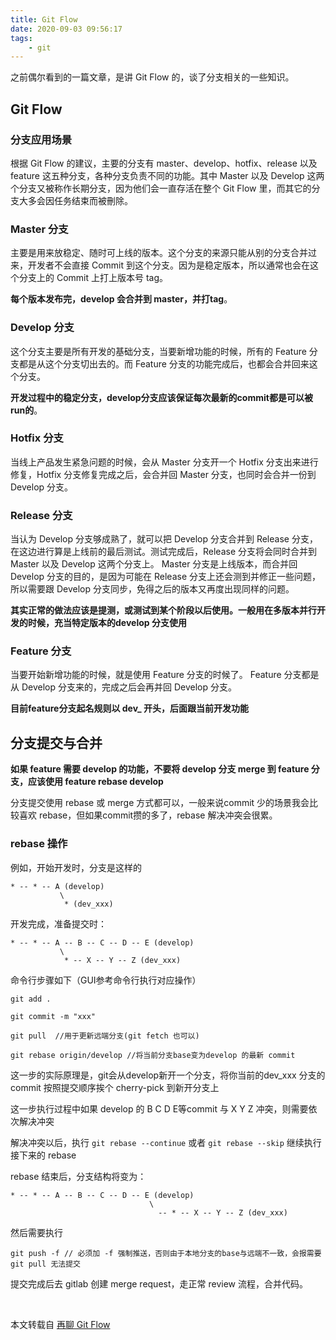 ```yaml
---
title: Git Flow
date: 2020-09-03 09:56:17
tags:
    - git
---
```


之前偶尔看到的一篇文章，是讲 Git Flow 的，谈了分支相关的一些知识。

<!-- more -->

## Git Flow

### 分支应用场景

根据 Git Flow 的建议，主要的分支有 master、develop、hotfix、release 以及 feature 这五种分支，各种分支负责不同的功能。其中 Master 以及 Develop 这两个分支又被称作长期分支，因为他们会一直存活在整个 Git Flow 里，而其它的分支大多会因任务结束而被刪除。

### Master 分支

主要是用来放稳定、随时可上线的版本。这个分支的来源只能从别的分支合并过来，开发者不会直接 Commit 到这个分支。因为是稳定版本，所以通常也会在这个分支上的 Commit 上打上版本号 tag。

**每个版本发布完，develop 会合并到 master，并打tag**。

### Develop 分支

这个分支主要是所有开发的基础分支，当要新增功能的时候，所有的 Feature 分支都是从这个分支切出去的。而 Feature 分支的功能完成后，也都会合并回来这个分支。

**开发过程中的稳定分支，develop分支应该保证每次最新的commit都是可以被run的**。

### Hotfix 分支

当线上产品发生紧急问题的时候，会从 Master 分支开一个 Hotfix 分支出来进行修复，Hotfix 分支修复完成之后，会合并回 Master 分支，也同时会合并一份到 Develop 分支。

### Release 分支

当认为 Develop 分支够成熟了，就可以把 Develop 分支合并到 Release 分支，在这边进行算是上线前的最后测试。测试完成后，Release 分支将会同时合并到 Master 以及 Develop 这两个分支上。 Master 分支是上线版本，而合并回 Develop 分支的目的，是因为可能在 Release 分支上还会测到并修正一些问题，所以需要跟 Develop 分支同步，免得之后的版本又再度出现同样的问题。

**其实正常的做法应该是提测，或测试到某个阶段以后使用。一般用在多版本并行开发的时候，充当特定版本的develop 分支使用**

### Feature 分支

当要开始新增功能的时候，就是使用 Feature 分支的时候了。 Feature 分支都是从 Develop 分支来的，完成之后会再并回 Develop 分支。

**目前feature分支起名规则以 dev_ 开头，后面跟当前开发功能**

## 分支提交与合并

**如果 feature 需要 develop 的功能，不要将 develop 分支 merge 到 feature 分支，应该使用 feature rebase develop**

分支提交使用 rebase 或 merge 方式都可以，一般来说commit 少的场景我会比较喜欢 rebase，但如果commit攒的多了，rebase 解决冲突会很累。

### rebase 操作

例如，开始开发时，分支是这样的

```shell
* -- * -- A (develop)
           \
            * (dev_xxx)
```

开发完成，准备提交时：

```shell
* -- * -- A -- B -- C -- D -- E (develop)
           \
            * -- X -- Y -- Z (dev_xxx)
```

命令行步骤如下（GUI参考命令行执行对应操作）

```shell
git add .

git commit -m "xxx"

git pull  //用于更新远端分支(git fetch 也可以)

git rebase origin/develop //将当前分支base变为develop 的最新 commit
```

这一步的实际原理是，git会从develop新开一个分支，将你当前的dev_xxx 分支的 commit 按照提交顺序挨个 cherry-pick 到新开分支上

这一步执行过程中如果 develop 的 B C D E等commit 与 X Y Z 冲突，则需要依次解决冲突

解决冲突以后，执行 `git rebase --continue` 或者 `git rebase --skip` 继续执行接下来的 rebase

rebase 结束后，分支结构将变为：

```shell
* -- * -- A -- B -- C -- D -- E (develop)
                               \
                                 -- * -- X -- Y -- Z (dev_xxx)
```

然后需要执行

```shell
git push -f // 必须加 -f 强制推送，否则由于本地分支的base与远端不一致，会报需要 git pull 无法提交
```

提交完成后去 gitlab 创建 merge request，走正常 review 流程，合并代码。

<br />

本文转载自 [再聊 Git Flow](https://www.kymjs.com/manager/2020/05/29/01/)
